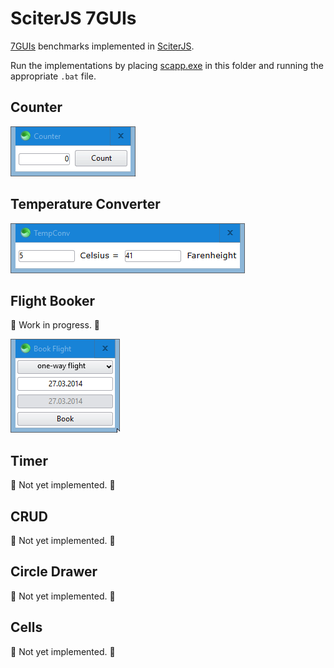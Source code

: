# SciterJS 7GUIs

[7GUIs](https://eugenkiss.github.io/7guis/tasks) benchmarks implemented in [SciterJS](https://sciter.com).

Run the implementations by placing [scapp.exe](https://github.com/c-smile/sciter-js-sdk/tree/main/bin.win/x64) in this folder and running the appropriate `.bat` file.

## Counter

![screenshot](screenshots/counter.gif)

## Temperature Converter

![screenshot](screenshots/temperature-converter.gif)

## Flight Booker

:construction: Work in progress. :construction:

![screenshot](screenshots/flight-booker.gif)

## Timer

:construction: Not yet implemented. :construction:

## CRUD

:construction: Not yet implemented. :construction:

## Circle Drawer

:construction: Not yet implemented. :construction:

## Cells

:construction: Not yet implemented. :construction: